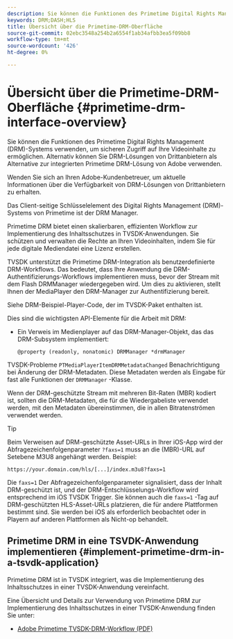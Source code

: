 ```yaml
---
description: Sie können die Funktionen des Primetime Digital Rights Management (DRM)-Systems verwenden, um sicheren Zugriff auf Ihre Videoinhalte zu ermöglichen. Alternativ können Sie DRM-Lösungen von Drittanbietern als Alternative zur integrierten Primetime DRM-Lösung von Adobe verwenden.
keywords: DRM;DASH;HLS
title: Übersicht über die Primetime-DRM-Oberfläche
source-git-commit: 02ebc3548a254b2a6554f1ab34afbb3ea5f09bb8
workflow-type: tm+mt
source-wordcount: '426'
ht-degree: 0%

---
```


# Übersicht über die Primetime-DRM-Oberfläche {#primetime-drm-interface-overview}

Sie können die Funktionen des Primetime Digital Rights Management (DRM)-Systems verwenden, um sicheren Zugriff auf Ihre Videoinhalte zu ermöglichen. Alternativ können Sie DRM-Lösungen von Drittanbietern als Alternative zur integrierten Primetime DRM-Lösung von Adobe verwenden.

<!--<a id="section_4DD54E085AB345FE9BE00865E56B28DB"></a>-->

Wenden Sie sich an Ihren Adobe-Kundenbetreuer, um aktuelle Informationen über die Verfügbarkeit von DRM-Lösungen von Drittanbietern zu erhalten.

Das Client-seitige Schlüsselelement des Digital Rights Management (DRM)-Systems von Primetime ist der DRM Manager.

Primetime DRM bietet einen skalierbaren, effizienten Workflow zur Implementierung des Inhaltsschutzes in TVSDK-Anwendungen. Sie schützen und verwalten die Rechte an Ihren Videoinhalten, indem Sie für jede digitale Mediendatei eine Lizenz erstellen.

TVSDK unterstützt die Primetime DRM-Integration als benutzerdefinierte DRM-Workflows. Das bedeutet, dass Ihre Anwendung die DRM-Authentifizierungs-Workflows implementieren muss, bevor der Stream mit dem Flash DRMManager wiedergegeben wird. Um dies zu aktivieren, stellt Ihnen der MediaPlayer den DRM-Manager zur Authentifizierung bereit.

Siehe DRM-Beispiel-Player-Code, der im TVSDK-Paket enthalten ist.

Dies sind die wichtigsten API-Elemente für die Arbeit mit DRM:

* Ein Verweis im Medienplayer auf das DRM-Manager-Objekt, das das DRM-Subsystem implementiert:

  ```
  @property (readonly, nonatomic) DRMManager *drmManager
  ```

<!--<a id="section_F986DB1EDD6F44CD8E57419CCA0921E8"></a>-->

TVSDK-Probleme `PTMediaPlayerItemDRMMetadataChanged` Benachrichtigung bei Änderung der DRM-Metadaten. Diese Metadaten werden als Eingabe für fast alle Funktionen der `DRMManager` -Klasse.

<!--<a id="section_223DCF63BAB6438792A85352A79044CC"></a>-->

Wenn der DRM-geschützte Stream mit mehreren Bit-Raten (MBR) kodiert ist, sollten die DRM-Metadaten, die für die Wiedergabeliste verwendet werden, mit den Metadaten übereinstimmen, die in allen Bitratenströmen verwendet werden.

>[!TIP]
>
>Beim Verweisen auf DRM-geschützte Asset-URLs in Ihrer iOS-App wird der Abfragezeichenfolgenparameter `?faxs=1` muss an die (MBR)-URL auf Setebene M3U8 angehängt werden. Beispiel:

```
https://your.domain.com/hls/[...]/index.m3u8?faxs=1
```

Die `faxs=1` Der Abfragezeichenfolgenparameter signalisiert, dass der Inhalt DRM-geschützt ist, und der DRM-Entschlüsselungs-Workflow wird entsprechend im iOS TVSDK Trigger. Sie können auch die `faxs=1` -Tag auf DRM-geschützten HLS-Asset-URLs platzieren, die für andere Plattformen bestimmt sind. Sie werden bei iOS als erforderlich beobachtet oder in Playern auf anderen Plattformen als Nicht-op behandelt.

## Primetime DRM in eine TSVDK-Anwendung implementieren {#implement-primetime-drm-in-a-tsvdk-application}

Primetime DRM ist in TVSDK integriert, was die Implementierung des Inhaltsschutzes in einer TVSDK-Anwendung vereinfacht.

Eine Übersicht und Details zur Verwendung von Primetime DRM zur Implementierung des Inhaltsschutzes in einer TVSDK-Anwendung finden Sie unter:

* [Adobe Primetime TVSDK-DRM-Workflow (PDF)](https://helpx.adobe.com/content/dam/help/en/primetime/drm/drm_tvsdk_drm_workflow.pdf)

